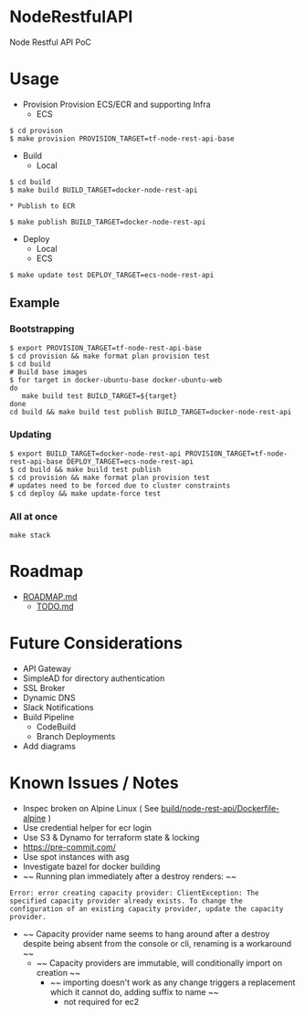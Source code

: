 # NodeRestfulAPI
Node Restful API PoC

# Usage
* Provision
Provision ECS/ECR and supporting Infra
	* ECS
```
$ cd provison
$ make provision PROVISION_TARGET=tf-node-rest-api-base
```
* Build
	* Local
```
$ cd build
$ make build BUILD_TARGET=docker-node-rest-api
```
	* Publish to ECR
```
$ make publish BUILD_TARGET=docker-node-rest-api
```
* Deploy
	* Local
	* ECS
```
$ make update test DEPLOY_TARGET=ecs-node-rest-api
```
## Example
### Bootstrapping
```
$ export PROVISION_TARGET=tf-node-rest-api-base
$ cd provision && make format plan provision test
$ cd build
# Build base images
$ for target in docker-ubuntu-base docker-ubuntu-web
do
   make build test BUILD_TARGET=${target}
done
cd build && make build test publish BUILD_TARGET=docker-node-rest-api
```
### Updating
```
$ export BUILD_TARGET=docker-node-rest-api PROVISION_TARGET=tf-node-rest-api-base DEPLOY_TARGET=ecs-node-rest-api
$ cd build && make build test publish 
$ cd provision && make format plan provision test
# updates need to be forced due to cluster constraints
$ cd deploy && make update-force test
```
### All at once
```
make stack
```

# Roadmap
* [ROADMAP.md](docs/ROADMAP.md)
	* [TODO.md](docs/TODO.md)

# Future Considerations
* API Gateway
* SimpleAD for directory authentication
* SSL Broker
* Dynamic DNS
* Slack Notifications
* Build Pipeline
	* CodeBuild
	* Branch Deployments
* Add diagrams

# Known Issues / Notes
* Inspec broken on Alpine Linux ( See [build/node-rest-api/Dockerfile-alpine](build/node-rest-api/Dockerfile-alpine) )
* Use credential helper for ecr login
* Use S3 & Dynamo for terraform state & locking
* https://pre-commit.com/
* Use spot instances with asg
* Investigate bazel for docker building
* ~~ Running plan immediately after a destroy renders: ~~
```
Error: error creating capacity provider: ClientException: The specified capacity provider already exists. To change the configuration of an existing capacity provider, update the capacity provider.
```
  * ~~ Capacity provider name seems to hang around after a destroy despite being absent from the console or cli, renaming is a workaround ~~
    * ~~ Capacity providers are immutable, will conditionally import on creation ~~ 
	    * ~~ importing doesn't work as any change triggers a replacement which it cannot do, adding suffix to name ~~
		    * not required for ec2
